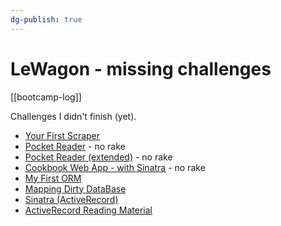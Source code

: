 ```yaml
---
dg-publish: true
---
```

# LeWagon - missing challenges

[[bootcamp-log]]

Challenges I didn't finish (yet).

- [Your First Scraper](https://kitt.lewagon.com/camps/1254/challenges?path=01-Ruby%2F06-Parsing%2FOptional-02-Your-First-Scraper)
- [Pocket Reader](https://kitt.lewagon.com/camps/1254/challenges?path=02-OOP%2F03-Cookbook-Day-One%2FOptional-01-Medium-pocket) - no rake
- [Pocket Reader (extended)](https://kitt.lewagon.com/camps/1254/challenges?path=02-OOP%2F05-Food-Delivery-Day-One%2FOptional-01-Medium-pocket-part-two) - no rake
- [Cookbook Web App - with Sinatra](https://kitt.lewagon.com/camps/1254/challenges?path=02-OOP%2F04-Cookbook-Day-Two%2FOptional-01-Sinatra) - no rake
- [My First ORM](https://kitt.lewagon.com/camps/1254/challenges?path=03-AR-Database%2F02-SQL-CRUD%2FOptional-01-My-First-ORM)
- [Mapping Dirty DataBase](https://kitt.lewagon.com/camps/1254/challenges?path=03-AR-Database%2F03-ActiveRecord-Basics%2FOptional-02-Mapping-Dirty-Database)
- [Sinatra (ActiveRecord)](https://kitt.lewagon.com/camps/1254/challenges?path=03-AR-Database%2F04-ActiveRecord-Advanced%2F03-Sinatra)
- [ActiveRecord Reading Material](https://kitt.lewagon.com/camps/1254/challenges?path=03-AR-Database%2F04-ActiveRecord-Advanced%2FOptional-01-Reading-Material)

